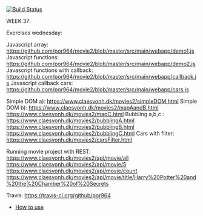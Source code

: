 [![Build Status](https://travis-ci.org/dat3startcode/rest-jpa-devops-startcode.svg?branch=master)](https://travis-ci.org/dat3startcode/rest-jpa-devops-startcode)

WEEK 37:

Exercises wednesday: 

Javascript array: https://github.com/por964/movie2/blob/master/src/main/webapp/demo1.js
Javascript functions: https://github.com/por964/movie2/blob/master/src/main/webapp/demo2.js
Javascript functions with callback: https://github.com/por964/movie2/blob/master/src/main/webapp/callback.js
Javascript callback cars: https://github.com/por964/movie2/blob/master/src/main/webapp/cars.js

Simple DOM a): https://www.claesvonh.dk/movies2/simpleDOM.html
Simple DOM b): https://www.claesvonh.dk/movies2/mapAandB.html
				https://www.claesvonh.dk/movies2/mapC.html
Bubbling a,b,c : https://www.claesvonh.dk/movies2/bubblingA.html
				https://www.claesvonh.dk/movies2/bubblingB.html
				https://www.claesvonh.dk/movies2/bubblingC.html
Cars with filter: https://www.claesvonh.dk/movies2/carsFilter.html								

Running movie project with REST:
https://www.claesvonh.dk/movies2/api/movie/all
https://www.claesvonh.dk/movies2/api/movie/5
https://www.claesvonh.dk/movies2/api/movie/count
https://www.claesvonh.dk/movies2/api/movie/title/Harry%20Potter%20and%20the%20Chamber%20of%20Secrets

Travis: https://travis-ci.org/github/por964












 - [How to use](https://docs.google.com/document/d/1K6s6Tt65bzB8bCSE_NUE8alJrLRNTKCwax3GEm4OjOE/edit?usp=sharing)
